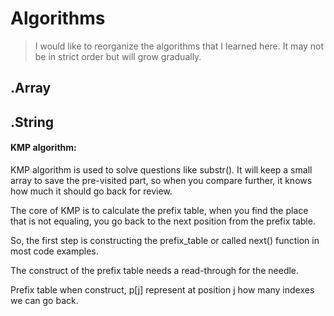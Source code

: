 # Algorithms

> I would like to reorganize the algorithms that I learned here. It may not be in strict order but will grow gradually.

## .Array



## .String

#### KMP algorithm:

KMP algorithm is used to solve questions like substr(). It will keep a small array to save the pre-visited part, so when you compare further, it knows how much it should go back for review.

The core of KMP is to calculate the prefix table, when you find the place that is not equaling, you go back to the next position from the prefix table.

So, the first step is constructing the prefix_table or called next() function in most code examples.

The construct of the prefix table needs a read-through for the needle.

Prefix table when construct,  p[j] represent at position j how many indexes we can go back.






